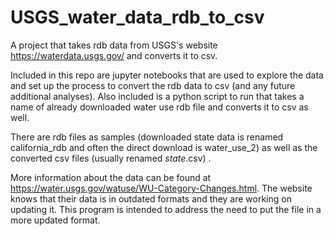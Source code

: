 # USGS_water_data_rdb_to_csv
A project that takes rdb data from USGS's website https://waterdata.usgs.gov/ and converts it to csv.


Included in this repo are jupyter notebooks that are used to  explore the data and set up the process to 
convert the rdb data to csv (and any future additional analyses). Also included is a python script to run that takes a name of already downloaded water use rdb file and converts it to csv as well. 

There are rdb files as samples (downloaded state data is renamed california_rdb and often the direct download is water_use_2) as well as the converted csv files (usually renamed _state_.csv) . 

More information about the data can be found at https://water.usgs.gov/watuse/WU-Category-Changes.html. The website knows that 
their data is in outdated formats and they are working on updating it. This program is intended to address the need
to put the file in a more updated format. 
